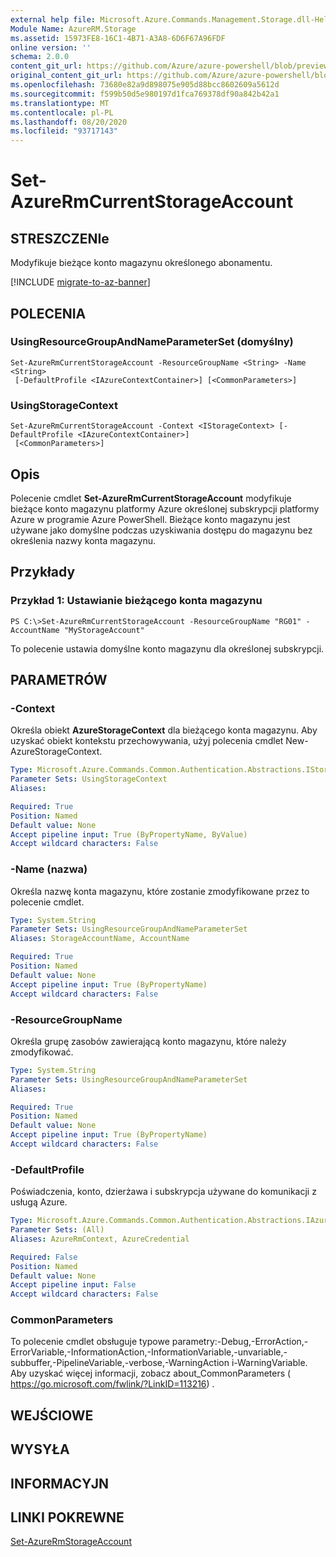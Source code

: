 ```yaml
---
external help file: Microsoft.Azure.Commands.Management.Storage.dll-Help.xml
Module Name: AzureRM.Storage
ms.assetid: 15973FE8-16C1-4B71-A3A8-6D6F67A96FDF
online version: ''
schema: 2.0.0
content_git_url: https://github.com/Azure/azure-powershell/blob/preview/src/ResourceManager/Storage/Stack/Commands.Management.Storage/help/Set-AzureRmCurrentStorageAccount.md
original_content_git_url: https://github.com/Azure/azure-powershell/blob/preview/src/ResourceManager/Storage/Stack/Commands.Management.Storage/help/Set-AzureRmCurrentStorageAccount.md
ms.openlocfilehash: 73680e82a9d898075e905d88bcc8602609a5612d
ms.sourcegitcommit: f599b50d5e980197d1fca769378df90a842b42a1
ms.translationtype: MT
ms.contentlocale: pl-PL
ms.lasthandoff: 08/20/2020
ms.locfileid: "93717143"
---
```

# Set-AzureRmCurrentStorageAccount

## STRESZCZENIe
Modyfikuje bieżące konto magazynu określonego abonamentu.

[!INCLUDE [migrate-to-az-banner](../../includes/migrate-to-az-banner.md)]

## POLECENIA

### UsingResourceGroupAndNameParameterSet (domyślny)
```
Set-AzureRmCurrentStorageAccount -ResourceGroupName <String> -Name <String>
 [-DefaultProfile <IAzureContextContainer>] [<CommonParameters>]
```

### UsingStorageContext
```
Set-AzureRmCurrentStorageAccount -Context <IStorageContext> [-DefaultProfile <IAzureContextContainer>]
 [<CommonParameters>]
```

## Opis
Polecenie cmdlet **Set-AzureRmCurrentStorageAccount** modyfikuje bieżące konto magazynu platformy Azure określonej subskrypcji platformy Azure w programie Azure PowerShell.
Bieżące konto magazynu jest używane jako domyślne podczas uzyskiwania dostępu do magazynu bez określenia nazwy konta magazynu.

## Przykłady

### Przykład 1: Ustawianie bieżącego konta magazynu
```
PS C:\>Set-AzureRmCurrentStorageAccount -ResourceGroupName "RG01" -AccountName "MyStorageAccount"
```

To polecenie ustawia domyślne konto magazynu dla określonej subskrypcji.

## PARAMETRÓW

### -Context
Określa obiekt **AzureStorageContext** dla bieżącego konta magazynu.
Aby uzyskać obiekt kontekstu przechowywania, użyj polecenia cmdlet New-AzureStorageContext.

```yaml
Type: Microsoft.Azure.Commands.Common.Authentication.Abstractions.IStorageContext
Parameter Sets: UsingStorageContext
Aliases: 

Required: True
Position: Named
Default value: None
Accept pipeline input: True (ByPropertyName, ByValue)
Accept wildcard characters: False
```

### -Name (nazwa)
Określa nazwę konta magazynu, które zostanie zmodyfikowane przez to polecenie cmdlet.

```yaml
Type: System.String
Parameter Sets: UsingResourceGroupAndNameParameterSet
Aliases: StorageAccountName, AccountName

Required: True
Position: Named
Default value: None
Accept pipeline input: True (ByPropertyName)
Accept wildcard characters: False
```

### -ResourceGroupName
Określa grupę zasobów zawierającą konto magazynu, które należy zmodyfikować.

```yaml
Type: System.String
Parameter Sets: UsingResourceGroupAndNameParameterSet
Aliases: 

Required: True
Position: Named
Default value: None
Accept pipeline input: True (ByPropertyName)
Accept wildcard characters: False
```

### -DefaultProfile
Poświadczenia, konto, dzierżawa i subskrypcja używane do komunikacji z usługą Azure.

```yaml
Type: Microsoft.Azure.Commands.Common.Authentication.Abstractions.IAzureContextContainer
Parameter Sets: (All)
Aliases: AzureRmContext, AzureCredential

Required: False
Position: Named
Default value: None
Accept pipeline input: False
Accept wildcard characters: False
```

### CommonParameters
To polecenie cmdlet obsługuje typowe parametry:-Debug,-ErrorAction,-ErrorVariable,-InformationAction,-InformationVariable,-unvariable,-subbuffer,-PipelineVariable,-verbose,-WarningAction i-WarningVariable. Aby uzyskać więcej informacji, zobacz about_CommonParameters ( https://go.microsoft.com/fwlink/?LinkID=113216) .

## WEJŚCIOWE

## WYSYŁA

## INFORMACYJN

## LINKI POKREWNE

[Set-AzureRmStorageAccount](./Set-AzureRmStorageAccount.md)


